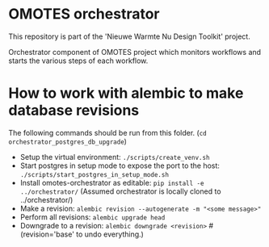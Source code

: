 # OMOTES orchestrator

This repository is part of the 'Nieuwe Warmte Nu Design Toolkit' project. 

Orchestrator component of OMOTES project which monitors workflows and starts the various steps of each workflow.

# How to work with alembic to make database revisions
The following commands should be run from this folder. (`cd orchestrator_postgres_db_upgrade`)

- Setup the virtual environment: `./scripts/create_venv.sh`
- Start postgres in setup mode to expose the port to the host: `./scripts/start_postgres_in_setup_mode.sh`
- Install omotes-orchestrator as editable: `pip install -e ../orchestrator/` (Assumed 
  orchestrator is locally cloned to ../orchestrator/)
- Make a revision: `alembic revision --autogenerate -m "<some message>"`
- Perform all revisions: `alembic upgrade head`
- Downgrade to a revision: `alembic downgrade <revision>` #(revision='base' to undo everything.)

